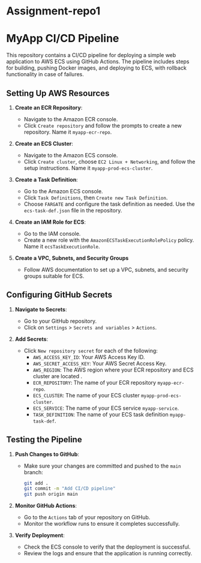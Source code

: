 # Assignment-repo1
# MyApp CI/CD Pipeline

This repository contains a CI/CD pipeline for deploying a simple web application to AWS ECS using GitHub Actions. The pipeline includes steps for building, pushing Docker images, and deploying to ECS, with rollback functionality in case of failures.

## Setting Up AWS Resources

1. **Create an ECR Repository**:
   - Navigate to the Amazon ECR console.
   - Click `Create repository` and follow the prompts to create a new repository. Name it `myapp-ecr-repo`.

2. **Create an ECS Cluster**:
   - Navigate to the Amazon ECS console.
   - Click `Create cluster`, choose `EC2 Linux + Networking`, and follow the setup instructions. Name it `myapp-prod-ecs-cluster`.

3. **Create a Task Definition**:
   - Go to the Amazon ECS console.
   - Click `Task Definitions`, then `Create new Task Definition`.
   - Choose `FARGATE` and configure the task definition as needed. Use the `ecs-task-def.json` file in the repository.

4. **Create an IAM Role for ECS**:
   - Go to the IAM console.
   - Create a new role with the `AmazonECSTaskExecutionRolePolicy` policy. Name it `ecsTaskExecutionRole`.

5. **Create a VPC, Subnets, and Security Groups** 
   - Follow AWS documentation to set up a VPC, subnets, and security groups suitable for ECS.

## Configuring GitHub Secrets

1. **Navigate to Secrets**:
   - Go to your GitHub repository.
   - Click on `Settings` > `Secrets and variables` > `Actions`.

2. **Add Secrets**:
   - Click `New repository secret` for each of the following:
     - `AWS_ACCESS_KEY_ID`: Your AWS Access Key ID.
     - `AWS_SECRET_ACCESS_KEY`: Your AWS Secret Access Key.
     - `AWS_REGION`: The AWS region where your ECR repository and ECS cluster are located .
     - `ECR_REPOSITORY`: The name of your ECR repository  `myapp-ecr-repo`.
     - `ECS_CLUSTER`: The name of your ECS cluster  `myapp-prod-ecs-cluster`.
     - `ECS_SERVICE`: The name of your ECS service  `myapp-service`.
     - `TASK_DEFINITION`: The name of your ECS task definition  `myapp-task-def`.

## Testing the Pipeline

1. **Push Changes to GitHub**:
   - Make sure your changes are committed and pushed to the `main` branch:
     ```bash
     git add .
     git commit -m "Add CI/CD pipeline"
     git push origin main
     ```

2. **Monitor GitHub Actions**:
   - Go to the `Actions` tab of your repository on GitHub.
   - Monitor the workflow runs to ensure it completes successfully.

3. **Verify Deployment**:
   - Check the ECS console to verify that the deployment is successful.
   - Review the logs and ensure that the application is running correctly.
